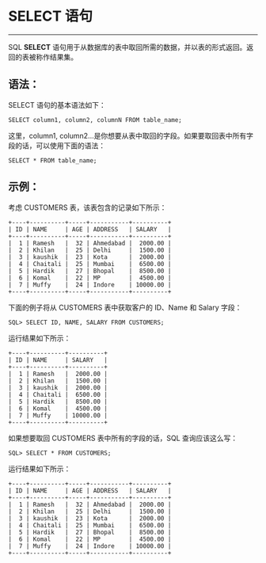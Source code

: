# SELECT 语句 #

----------

SQL **SELECT** 语句用于从数据库的表中取回所需的数据，并以表的形式返回。返回的表被称作结果集。

## 语法： ##

SELECT 语句的基本语法如下：

    SELECT column1, column2, columnN FROM table_name;

这里，column1, column2...是你想要从表中取回的字段。如果要取回表中所有字段的话，可以使用下面的语法：

    SELECT * FROM table_name;

## 示例： ##

考虑 CUSTOMERS 表，该表包含的记录如下所示：

    +----+----------+-----+-----------+----------+
    | ID | NAME     | AGE | ADDRESS   | SALARY   |
    +----+----------+-----+-----------+----------+
    |  1 | Ramesh   |  32 | Ahmedabad |  2000.00 |
    |  2 | Khilan   |  25 | Delhi     |  1500.00 |
    |  3 | kaushik  |  23 | Kota      |  2000.00 |
    |  4 | Chaitali |  25 | Mumbai    |  6500.00 |
    |  5 | Hardik   |  27 | Bhopal    |  8500.00 |
    |  6 | Komal    |  22 | MP        |  4500.00 |
    |  7 | Muffy    |  24 | Indore    | 10000.00 |
    +----+----------+-----+-----------+----------+

下面的例子将从 CUSTOMERS 表中获取客户的 ID、Name 和 Salary 字段：

    SQL> SELECT ID, NAME, SALARY FROM CUSTOMERS;

运行结果如下所示：

    +----+----------+----------+
    | ID | NAME     | SALARY   |
    +----+----------+----------+
    |  1 | Ramesh   |  2000.00 |
    |  2 | Khilan   |  1500.00 |
    |  3 | kaushik  |  2000.00 |
    |  4 | Chaitali |  6500.00 |
    |  5 | Hardik   |  8500.00 |
    |  6 | Komal    |  4500.00 |
    |  7 | Muffy    | 10000.00 |
    +----+----------+----------+

如果想要取回 CUSTOMERS 表中所有的字段的话，SQL 查询应该这么写：

    SQL> SELECT * FROM CUSTOMERS;

运行结果如下所示：

    +----+----------+-----+-----------+----------+
    | ID | NAME     | AGE | ADDRESS   | SALARY   |
    +----+----------+-----+-----------+----------+
    |  1 | Ramesh   |  32 | Ahmedabad |  2000.00 |
    |  2 | Khilan   |  25 | Delhi     |  1500.00 |
    |  3 | kaushik  |  23 | Kota      |  2000.00 |
    |  4 | Chaitali |  25 | Mumbai    |  6500.00 |
    |  5 | Hardik   |  27 | Bhopal    |  8500.00 |
    |  6 | Komal    |  22 | MP        |  4500.00 |
    |  7 | Muffy    |  24 | Indore    | 10000.00 |
    +----+----------+-----+-----------+----------+

